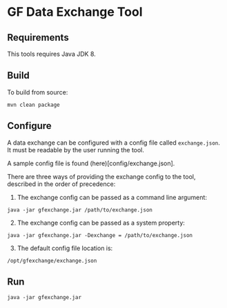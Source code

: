 # GF Data Exchange Tool

## Requirements

This tools requires Java JDK 8.

## Build

To build from source:

```
mvn clean package
```

## Configure

A data exchange can be configured with a config file called `exchange.json`. It must be readable by the user running the tool.

A sample config file is found (here)[config/exchange.json].

There are three ways of providing the exchange config to the tool, described in the order of precedence:

1) The exchange config can be passed as a command line argument:

```
java -jar gfexchange.jar /path/to/exchange.json
```

2) The exchange config can be passed as a system property:

```
java -jar gfexchange.jar -Dexchange = /path/to/exchange.json
```

3) The default config file location is:

```
/opt/gfexchange/exchange.json
```

## Run

```
java -jar gfexchange.jar
```

